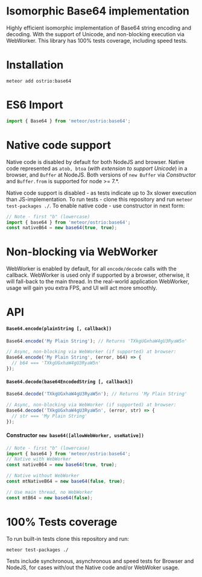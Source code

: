 Isomorphic Base64 implementation
=====
Highly efficient isomorphic implementation of Base64 string encoding and decoding. With the support of Unicode, and non-blocking execution via WebWorker. This library has 100% tests coverage, including speed tests.

Installation
=====
```shell
meteor add ostrio:base64
```

ES6 Import
=====
```jsx
import { Base64 } from 'meteor/ostrio:base64';
```

Native code support
=====
Native code is disabled by default for both NodeJS and browser. Native code represented as `atob, btoa` (*with extension to support Unicode*) in a browser, and `Buffer` at NodeJS. Both versions of `new Buffer` via *Constructor* and `Buffer.from` is supported for node >= 7.\*.

Native code support is disabled - as tests indicate up to 3x slower execution than JS-implementation. To run tests - clone this repository and run `meteor test-packages ./`. To enable native code - use constructor in next form:

```jsx
// Note - first "b" (lowercase)
import { base64 } from 'meteor/ostrio:base64';
const nativeB64 = new base64(true, true);
```

Non-blocking via WebWorker
=====
WebWorker is enabled by default, for all `encode/decode` calls with the callback. WebWorker is used only if supported by a browser, otherwise, it will fall-back to the main thread. In the real-world application WebWorker, usage will gain you extra FPS, and UI will act more smoothly.


API
=====
#### `Base64.encode(plainString [, callback])`
```jsx
Base64.encode('My Plain String'); // Returns 'TXkgUGxhaW4gU3RyaW5n'

// Async, non-blocking via WebWorker (if supported) at browser:
Base64.encode('My Plain String', (error, b64) => {
  // b64 === 'TXkgUGxhaW4gU3RyaW5n'
});
```

#### `Base64.decode(base64EncodedString [, callback])`
```jsx
Base64.decode('TXkgUGxhaW4gU3RyaW5n'); // Returns 'My Plain String'

// Async, non-blocking via WebWorker (if supported) at browser:
Base64.decode('TXkgUGxhaW4gU3RyaW5n', (error, str) => {
  // str === 'My Plain String'
});
```

#### Constructor `new base64([allowWebWorker, useNative])`
```jsx
// Note - first "b" (lowercase)
import { base64 } from 'meteor/ostrio:base64';
// Native with WebWorker
const nativeB64 = new base64(true, true);

// Native without WebWorker
const mtNativeB64 = new base64(false, true);

// Use main thread, no WebWorker
const mtB64 = new base64(false);
```


100% Tests coverage
=====
To run built-in tests clone this repository and run:
```shell
meteor test-packages ./
```

Tests include synchronous, asynchronous and speed tests for Browser and NodeJS, for cases with/out the Native code and/or WebWoker usage.